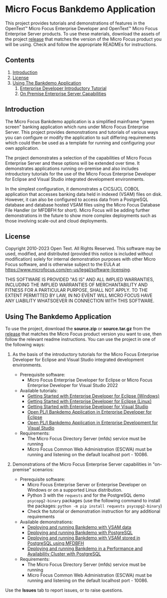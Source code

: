 # Micro Focus Bankdemo Application
This project provides tutorials and demonstrations of features in the OpenText&trade; Micro Focus Enterprise Developer and OpenText&trade; Micro Focus Enterprise Server products.
To use these materials, download the assets of the project [release](https://github.com/MicroFocus/BankDemo/releases) that matches the version of the Micro Focus product you will be using. Check and follow the appropriate READMEs for instructions.

## Contents

1. [Introduction](#intro)
1. [License](#license)
1. [Using The Bankdemo Application](#using)
    1. [Enterprise Developer Introductory Tutorial](#tutorial)
    1. [On Premise Enterprise Server Capabilities](#onprem)


## <a name="intro"></a>Introduction

The Micro Focus Bankdemo application is a simplified mainframe "green screen" banking application which runs under Micro Focus 
Enterprise Server. This project provides demonstrations and tutorials of various ways you can configure or modify the application
to suit differing requirements which could then be used as a template for running and configuring your own application.

The project demonstrates a selection of the capabilities of Micro Focus Enterprise Server and these options will be extended over time. 
It demonstrates applications running on-premise and also includes introductory tutorials for the use of
the Micro Focus Enterprise Developer for Eclipse and Visual Studio integrated development environments.

In the simplest configuration, it demonstrates a CICS/JCL COBOL application that accesses banking data held in indexed (VSAM) files on disk. However, it can also be configured to access data from a PostgreSQL database and database hosted VSAM files using the Micro Focus Database File Handler (or MFDBFH for short). Micro Focus will be adding further demonstrations in the future to show more complex deployments such as those involving scale-out and cloud deployments.

## <a name="license"></a>License

Copyright 2010-2023 Open Text.  All Rights Reserved.
This software may be used, modified, and distributed 
(provided this notice is included without modification)
solely for internal demonstration purposes with other 
Micro Focus software, and is otherwise subject to the EULA at
https://www.microfocus.com/en-us/legal/software-licensing.

THIS SOFTWARE IS PROVIDED "AS IS" AND ALL IMPLIED 
WARRANTIES, INCLUDING THE IMPLIED WARRANTIES OF
MERCHANTABILITY AND FITNESS FOR A PARTICULAR PURPOSE,
SHALL NOT APPLY.
TO THE EXTENT PERMITTED BY LAW, IN NO EVENT WILL 
MICRO FOCUS HAVE ANY LIABILITY WHATSOEVER IN CONNECTION
WITH THIS SOFTWARE.

## <a name="using"></a>Using The Bankdemo Application
To use the project, download the **source.zip** or **source.tar.gz** from the [release](https://github.com/MicroFocus/BankDemo/releases) that matches the Micro Focus product version you want to use, then follow the relevant readme instructions. You can use the project in one of the following ways:
1. <a name="tutorial"></a> As the basis of the introductory tutorials for the Micro Focus Enterprise Developer for Eclipse and Visual Studio integrated development environments.
    - Prerequisite software: 
        - Micro Focus Enterprise Developer for Eclipse or Micro Focus Enterprise Developer for Visual Studio 2022
    - Available tutorials:
        - [Getting Started with Enterprise Developer for Eclipse (Windows)](tutorial/gettingstarted/eclipse/README.md)
        - [Getting Started with Enterprise Developer for Eclipse (Linux)](tutorial/gettingstarted/eclipseux/readme.md)
        - [Getting Started with Enterprise Developer for Visual Studio](tutorial/gettingstarted/visualstudio/readme.md)
        - [Open PL/I Bankdemo Application in Enterprise Developer for Eclipse](tutorial/gettingstarted/eclipse/PLIDemo.md)
        - [Open PL/I Bankdemo Application in Enterprise Development for Visual Studio](tutorial/gettingstarted/visualstudio/PLIDemo.md)
    - Requirements: 
        - The Micro Focus Directory Server (mfds) service must be running
        - Micro Focus Common Web Administration (ESCWA) must be running and listening on the default localhost port - 10086.

2. <a name="onprem"></a> Demonstrations of the Micro Focus Enterprise Server capabilities in "on-premise" scenarios:
    - Prerequisite software: 
        - Micro Focus Enterprise Server or Enterprise Developer on Windows or on a supported Linux distribution.
        - Python 3 with the `requests` and for the PostgreSQL demo `psycopg2-binary` packages (use the following command to install the packages: `python -m pip install requests psycopg2-binary`)
        - Check the tutorial or demonstration instruction for any additional requirements
    - Available demonstrations:
        - [Deploying and running Bankdemo with VSAM data](demos/onprem/vsam/README.md) 
        - [Deploying and running Bankdemo with PostgreSQL](demos/onprem/psql/README.md) 
        - [Deploying and running Bankdemo with VSAM stored in PostgreSQL using MFDBFH](demos/onprem/psqlmfdbfh/README.md) 
        - [Deploying and running Bankdemo in a Performance and Availability Cluster with PostgreSQL](demos/onprem/psqlpac/README.md) 
    - Requirements: 
        - The Micro Focus Directory Server (mfds) service must be running
        - Micro Focus Common Web Administration (ESCWA) must be running and listening on the default localhost port - 10086.

Use the **Issues** tab to report issues, or to raise questions.
